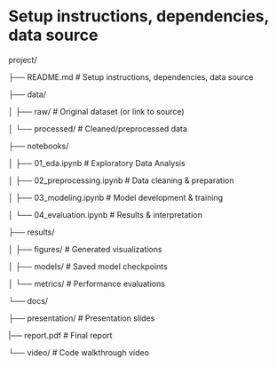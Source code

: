 # Setup instructions, dependencies, data source

project/

├── README.md # Setup instructions, dependencies, data source

├── data/

│ ├── raw/ # Original dataset (or link to source)

│ └── processed/ # Cleaned/preprocessed data

├── notebooks/

│ ├── 01_eda.ipynb # Exploratory Data Analysis

│ ├── 02_preprocessing.ipynb # Data cleaning & preparation

│ ├── 03_modeling.ipynb # Model development & training

│ └── 04_evaluation.ipynb # Results & interpretation

├── results/ 

│ ├── figures/ # Generated visualizations

│ ├── models/ # Saved model checkpoints

│ └── metrics/ # Performance evaluations

└── docs/

  ├── presentation/ # Presentation slides
  
  |── report.pdf # Final report
  
  └── video/ # Code walkthrough video
